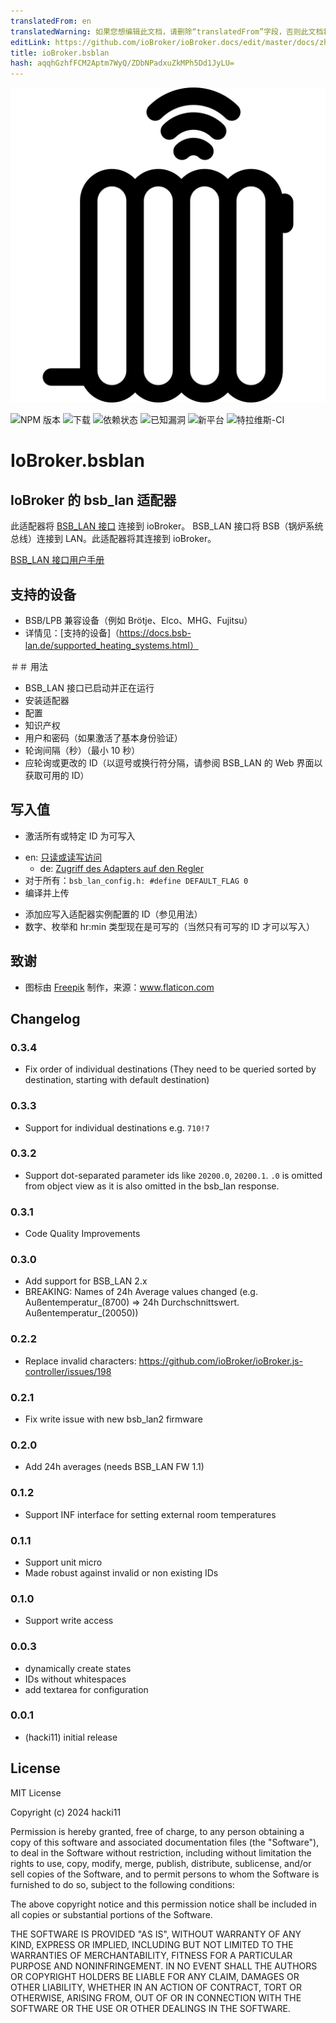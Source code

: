 ```yaml
---
translatedFrom: en
translatedWarning: 如果您想编辑此文档，请删除“translatedFrom”字段，否则此文档将再次自动翻译
editLink: https://github.com/ioBroker/ioBroker.docs/edit/master/docs/zh-cn/adapterref/iobroker.bsblan/README.md
title: ioBroker.bsblan
hash: aqqhGzhfFCM2Aptm7WyQ/ZDbNPadxuZkMPh5Dd1JyLU=
---
```

![标识](../../../en/adapterref/iobroker.bsblan/admin/bsblan.png)

![NPM 版本](http://img.shields.io/npm/v/iobroker.bsblan.svg)
![下载](https://img.shields.io/npm/dm/iobroker.bsblan.svg)
![依赖状态](https://img.shields.io/david/hacki11/iobroker.bsblan.svg)
![已知漏洞](https://snyk.io/test/github/hacki11/ioBroker.bsblan/badge.svg)
![新平台](https://nodei.co/npm/iobroker.bsblan.png?downloads=true)
![特拉维斯-CI](http://img.shields.io/travis/hacki11/ioBroker.bsblan/master.svg)

# IoBroker.bsblan
## IoBroker 的 bsb_lan 适配器
此适配器将 [BSB_LAN 接口](https://github.com/fredlcore/bsb_lan) 连接到 ioBroker。
BSB_LAN 接口将 BSB（锅炉系统总线）连接到 LAN。此适配器将其连接到 ioBroker。

[BSB_LAN 接口用户手册](https://docs.bsb-lan.de)

## 支持的设备
- BSB/LPB 兼容设备（例如 Brötje、Elco、MHG、Fujitsu）
- 详情见：[支持的设备]（https://docs.bsb-lan.de/supported_heating_systems.html）

＃＃ 用法
- BSB_LAN 接口已启动并正在运行
- 安装适配器
- 配置
- 知识产权
- 用户和密码（如果激活了基本身份验证）
- 轮询间隔（秒）（最小 10 秒）
- 应轮询或更改的 ID（以逗号或换行符分隔，请参阅 BSB_LAN 的 Web 界面以获取可用的 ID）

## 写入值
- 激活所有或特定 ID 为可写入
* en: [只读或读写访问](https://1coderookie.github.io/BSB-LPB-LAN_EN/chap05.html)
  * de: [Zugriff des Adapters auf den Regler](https://1coderookie.github.io/BSB-LPB-LAN/kap05.html)
* 对于所有：`bsb_lan_config.h: #define DEFAULT_FLAG 0`
* 编译并上传
- 添加应写入适配器实例配置的 ID（参见用法）
- 数字、枚举和 hr:min 类型现在是可写的（当然只有可写的 ID 才可以写入）

## 致谢
- 图标由 [Freepik](https://www.freepik.com/home) 制作，来源：www.flaticon.com

## Changelog
### 0.3.4
* Fix order of individual destinations (They need to be queried sorted by destination, starting with default destination)
### 0.3.3
* Support for individual destinations e.g. `710!7`
### 0.3.2
* Support dot-separated parameter ids like `20200.0`, `20200.1`. `.0` is omitted from object view as it is also omitted in the bsb_lan response.

### 0.3.1
* Code Quality Improvements
### 0.3.0
* Add support for BSB_LAN 2.x
* BREAKING: Names of 24h Average values changed (e.g. Außentemperatur_(8700) => 24h Durchschnittswert. Außentemperatur_(20050))


### 0.2.2
* Replace invalid characters: https://github.com/ioBroker/ioBroker.js-controller/issues/198

### 0.2.1
* Fix write issue with new bsb_lan2 firmware

### 0.2.0
* Add 24h averages (needs BSB_LAN FW 1.1)

### 0.1.2
* Support INF interface for setting external room temperatures

### 0.1.1
* Support unit micro
* Made robust against invalid or non existing IDs

### 0.1.0
* Support write access

### 0.0.3
* dynamically create states
* IDs without whitespaces
* add textarea for configuration

### 0.0.1
* (hacki11) initial release

## License
MIT License

Copyright (c) 2024 hacki11

Permission is hereby granted, free of charge, to any person obtaining a copy
of this software and associated documentation files (the "Software"), to deal
in the Software without restriction, including without limitation the rights
to use, copy, modify, merge, publish, distribute, sublicense, and/or sell
copies of the Software, and to permit persons to whom the Software is
furnished to do so, subject to the following conditions:

The above copyright notice and this permission notice shall be included in all
copies or substantial portions of the Software.

THE SOFTWARE IS PROVIDED "AS IS", WITHOUT WARRANTY OF ANY KIND, EXPRESS OR
IMPLIED, INCLUDING BUT NOT LIMITED TO THE WARRANTIES OF MERCHANTABILITY,
FITNESS FOR A PARTICULAR PURPOSE AND NONINFRINGEMENT. IN NO EVENT SHALL THE
AUTHORS OR COPYRIGHT HOLDERS BE LIABLE FOR ANY CLAIM, DAMAGES OR OTHER
LIABILITY, WHETHER IN AN ACTION OF CONTRACT, TORT OR OTHERWISE, ARISING FROM,
OUT OF OR IN CONNECTION WITH THE SOFTWARE OR THE USE OR OTHER DEALINGS IN THE
SOFTWARE.